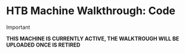 # HTB Machine Walkthrough: Code

> [!IMPORTANT]  
> **THIS MACHINE IS CURRENTLY ACTIVE, THE WALKTROUGH WILL BE UPLOADED ONCE IS RETIRED**